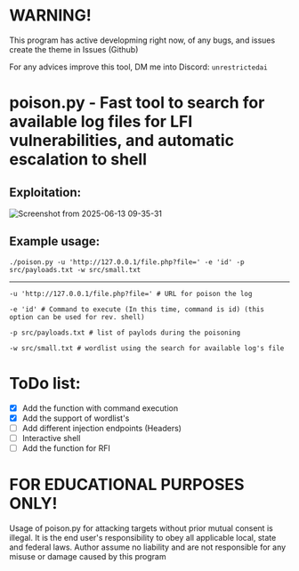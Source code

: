 # WARNING!
This program has active developming right now, of any bugs, and issues create the theme in Issues (Github)

For any advices improve this tool, DM me into Discord: 
```unrestrictedai```
# poison.py - Fast tool to search for available log files for LFI vulnerabilities, and automatic escalation to shell

## Exploitation:
![Screenshot from 2025-06-13 09-35-31](https://github.com/user-attachments/assets/d6115bb0-e5d4-418f-b4fa-e527517d6689)


## Example usage:
```
./poison.py -u 'http://127.0.0.1/file.php?file=' -e 'id' -p src/payloads.txt -w src/small.txt
```
_____________________________________________________________________________________________
```
-u 'http://127.0.0.1/file.php?file=' # URL for poison the log
```

```
-e 'id' # Command to execute (In this time, command is id) (this option can be used for rev. shell)
```

```
-p src/payloads.txt # list of paylods during the poisoning
```

```
-w src/small.txt # wordlist using the search for available log's file
```
# ToDo list:
-   [x] Add the function with command execution
-   [x] Add the support of wordlist's
-   [ ] Add different injection endpoints (Headers)
-   [ ] Interactive shell 
-   [ ] Add the function for RFI

# FOR EDUCATIONAL PURPOSES ONLY!
Usage of poison.py for attacking targets without prior mutual consent is illegal. It is the end user's responsibility to obey all applicable local, state and federal laws. Author assume no liability and are not responsible for any misuse or damage caused by this program

